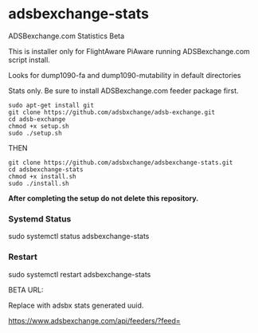 # adsbexchange-stats
ADSBexchange.com Statistics Beta

This is installer only for FlightAware PiAware running ADSBexchange.com script install.

Looks for dump1090-fa and dump1090-mutability in default directories

Stats only.  Be sure to install ADSBexchange.com feeder package first.

    sudo apt-get install git
    git clone https://github.com/adsbxchange/adsb-exchange.git
    cd adsb-exchange
    chmod +x setup.sh
    sudo ./setup.sh

THEN

    git clone https://github.com/adsbxchange/adsbexchange-stats.git
    cd adsbexchange-stats
    chmod +x install.sh
    sudo ./install.sh
    
**After completing the setup do not delete this repository.**

### Systemd Status
sudo systemctl status adsbexchange-stats


### Restart
sudo systemctl restart adsbexchange-stats

BETA URL:

Replace <your-uuid> with adsbx stats generated uuid.

https://www.adsbexchange.com/api/feeders/?feed=<your-uuid>
